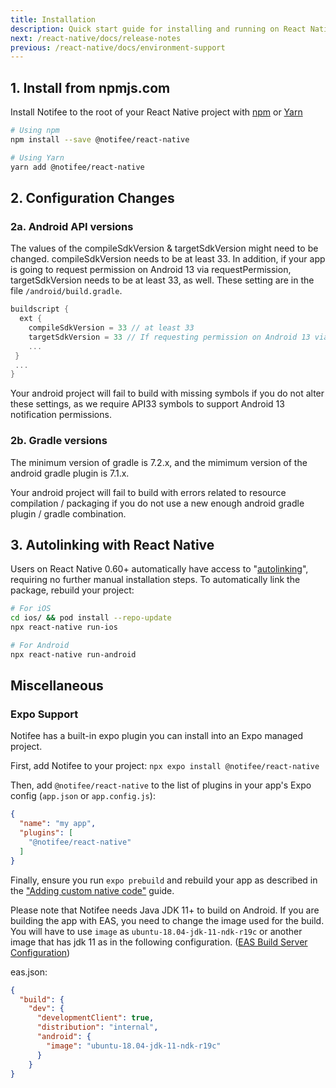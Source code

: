 ```yaml
---
title: Installation
description: Quick start guide for installing and running on React Native.
next: /react-native/docs/release-notes
previous: /react-native/docs/environment-support
---
```


## 1. Install from npmjs.com

Install Notifee to the root of your React Native project with [npm](https://www.npmjs.com/) or
[Yarn](https://yarnpkg.com/lang/en/)

```bash
# Using npm
npm install --save @notifee/react-native

# Using Yarn
yarn add @notifee/react-native
```

## 2. Configuration Changes

### 2a. Android API versions

The values of the compileSdkVersion & targetSdkVersion might need to be changed. compileSdkVersion needs to be at least 33. In addition, if your app is going to request permission on Android 13 via requestPermission, targetSdkVersion needs to be at least 33, as well. These setting are in the file `/android/build.gradle`. 

```gradle
buildscript {
  ext {
    compileSdkVersion = 33 // at least 33
    targetSdkVersion = 33 // If requesting permission on Android 13 via requestPermission, at least 33 
    ... 
 } 
 ... 
}
```

Your android project will fail to build with missing symbols if you do not alter these settings, as we require API33 symbols to support Android 13 notification permissions.

### 2b. Gradle versions

The minimum version of gradle is 7.2.x, and the mimimum version of the android gradle plugin is 7.1.x.

Your android project will fail to build with errors related to resource compilation / packaging if you do not use a new enough android gradle plugin / gradle combination.

## 3. Autolinking with React Native
Users on React Native 0.60+ automatically have access to "[autolinking](https://github.com/react-native-community/cli/blob/master/docs/autolinking.md)",
requiring no further manual installation steps. To automatically link the package, rebuild your project:

```bash
# For iOS
cd ios/ && pod install --repo-update
npx react-native run-ios

# For Android
npx react-native run-android
```

## Miscellaneous

### Expo Support
Notifee has a built-in expo plugin you can install into an Expo managed project.

First, add Notifee to your project:
`npx expo install @notifee/react-native`

Then, add `@notifee/react-native` to the list of plugins in your app's Expo config (`app.json` or `app.config.js`):
```json
{
  "name": "my app",
  "plugins": [
    "@notifee/react-native"
  ]
}
```

Finally, ensure you run `expo prebuild` and rebuild your app as described in the ["Adding custom native code"](https://docs.expo.io/workflow/customizing/) guide.

Please note that Notifee needs Java JDK 11+ to build on Android. If you are building the app with EAS, you need to change the image used for the build. You will have to use `image` as `ubuntu-18.04-jdk-11-ndk-r19c` or another image that has jdk 11 as in the following configuration. ([EAS Build Server Configuration](https://docs.expo.dev/build-reference/infrastructure/#image--ubuntu-1804-jdk-8-ndk-r19c--alias--default))

eas.json:
```json
{
  "build": {
    "dev": {
      "developmentClient": true,
      "distribution": "internal",
      "android": {
        "image": "ubuntu-18.04-jdk-11-ndk-r19c"
      }
    }
}
```
